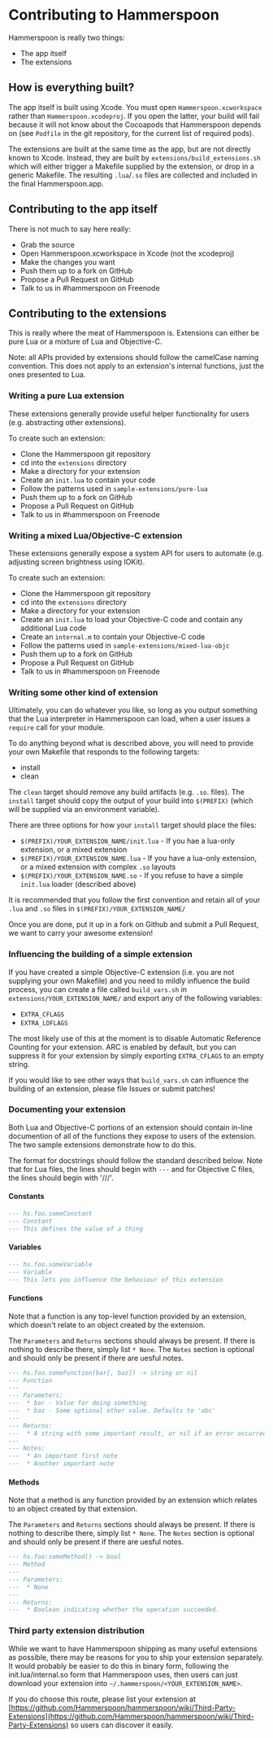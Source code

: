 # Contributing to Hammerspoon

Hammerspoon is really two things:
* The app itself
* The extensions

## How is everything built?

The app itself is built using Xcode. You must open `Hammerspoon.xcworkspace` rather than `Hammerspoon.xcodeproj`. If you open the latter, your build will fail because it will not know about the Cocoapods that Hammerspoon depends on (see `Podfile` in the git repository, for the current list of required pods).

The extensions are built at the same time as the app, but are not directly known to Xcode. Instead, they are built by `extensions/build_extensions.sh` which will either trigger a Makefile supplied by the extension, or drop in a generic Makefile. The resulting `.lua`/`.so` files are collected and included in the final Hammerspoon.app.

## Contributing to the app itself

There is not much to say here really:
* Grab the source
* Open Hammerspoon.xcworkspace in Xcode (not the xcodeproj)
* Make the changes you want
* Push them up to a fork on GitHub
* Propose a Pull Request on GitHub
* Talk to us in #hammerspoon on Freenode

## Contributing to the extensions

This is really where the meat of Hammerspoon is. Extensions can either be pure Lua or a mixture of Lua and Objective-C.

Note: all APIs provided by extensions should follow the camelCase naming convention. This does not apply to an extension's internal functions, just the ones presented to Lua.

### Writing a pure Lua extension ###

These extensions generally provide useful helper functionality for users (e.g. abstracting other extensions).

To create such an extension:
* Clone the Hammerspoon git repository
* cd into the `extensions` directory
* Make a directory for your extension
* Create an `init.lua` to contain your code
* Follow the patterns used in `sample-extensions/pure-lua`
* Push them up to a fork on GitHub
* Propose a Pull Request on GitHub
* Talk to us in #hammerspoon on Freenode

### Writing a mixed Lua/Objective-C extension ###

These extensions generally expose a system API for users to automate (e.g. adjusting screen brightness using IOKit).

To create such an extension:
* Clone the Hammerspoon git repository
* cd into the `extensions` directory
* Make a directory for your extension
* Create an `init.lua` to load your Objective-C code and contain any additional Lua code
* Create an `internal.m` to contain your Objective-C code
* Follow the patterns used in `sample-extensions/mixed-lua-objc`
* Push them up to a fork on GitHub
* Propose a Pull Request on GitHub
* Talk to us in #hammerspoon on Freenode

### Writing some other kind of extension

Ultimately, you can do whatever you like, so long as you output something that the Lua interpreter in Hammerspoon can load, when a user issues a `require` call for your module.

To do anything beyond what is described above, you will need to provide your own Makefile that responds to the following targets:
* install
* clean

The `clean` target should remove any build artifacts (e.g. `.so`. files). The `install` target should copy the output of your build into `$(PREFIX)` (which will be supplied via an environment variable).

There are three options for how your `install` target should place the files:
* `$(PREFIX)/YOUR_EXTENSION_NAME/init.lua` - If you hae a lua-only extension, or a mixed extension
* `$(PREFIX)/YOUR_EXTENSION_NAME.lua` - If you have a lua-only extension, or a mixed extension with complex `.so` layouts
* `$(PREFIX)/YOUR_EXTENSION_NAME.so` - If you refuse to have a simple `init.lua` loader (described above)

It is recommended that you follow the first convention and retain all of your `.lua` and `.so` files in `$(PREFIX)/YOUR_EXTENSION_NAME/`

Once you are done, put it up in a fork on Github and submit a Pull Request, we want to carry your awesome extension!

### Influencing the building of a simple extension

If you have created a simple Objective-C extension (i.e. you are not supplying your own Makefile) and you need to mildly influence the build process, you can create a file called `build_vars.sh` in `extensions/YOUR_EXTENSION_NAME/` and export any of the following variables:
* `EXTRA_CFLAGS`
* `EXTRA_LDFLAGS`

The most likely use of this at the moment is to disable Automatic Reference Counting for your extension. ARC is enabled by default, but you can suppress it for your extension by simply exporting `EXTRA_CFLAGS` to an empty string.

If you would like to see other ways that `build_vars.sh` can influence the building of an extension, please file Issues or submit patches!

### Documenting your extension

Both Lua and Objective-C portions of an extension should contain in-line documention of all of the functions they expose to users of the extension. The two sample extensions demonstrate how to do this.

The format for docstrings should follow the standard described below. Note that for Lua files, the lines should begin with `---` and for Objective C files, the lines should begin with '///'.

#### Constants

```lua
--- hs.foo.someConstant
--- Constant
--- This defines the value of a thing
```

#### Variables

```lua
--- hs.foo.someVariable
--- Variable
--- This lets you influence the behaviour of this extension
```

#### Functions

Note that a function is any top-level function provided by an extension, which doesn't relate to an object created by the extension.

The `Parameters` and `Returns` sections should always be present. If there is nothing to describe there, simply list `* None`. The `Notes` section is optional and should only be present if there are uesful notes.

```lua
--- hs.foo.someFunction(bar[, baz]) -> string or nil
--- Function
---
--- Parameters:
---  * bar - Value for doing something
---  * baz - Some optional other value. Defaults to 'abc'
---
--- Returns:
---  * A string with some important result, or nil if an error occurred
---
--- Notes:
---  * An important first note
---  * Another important note
```

#### Methods

Note that a method is any function provided by an extension which relates to an object created by that extension.

The `Parameters` and `Returns` sections should always be present. If there is nothing to describe there, simply list `* None`. The `Notes` section is optional and should only be present if there are uesful notes.

```lua
--- hs.foo:someMethod() -> bool
--- Method
---
--- Parameters:
---  * None
---
--- Returns:
---  * Boolean indicating whether the operation succeeded.
```

### Third party extension distribution

While we want to have Hammerspoon shipping as many useful extensions as possible, there may be reasons for you to ship your extension separately. It would probably be easier to do this in binary form, following the init.lua/internal.so form that Hammerspoon uses, then users can just download your extension into `~/.hammerspoon/<YOUR_EXTENSION_NAME>`.

If you do choose this route, please list your extension at [https://github.com/Hammerspoon/hammerspoon/wiki/Third-Party-Extensions](https://github.com/Hammerspoon/hammerspoon/wiki/Third-Party-Extensions) so users can discover it easily.
